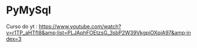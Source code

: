 # PyMySql
Curso do yt : https://www.youtube.com/watch?v=r1TP_aHTfI8&amp;list=PLJAphFOEtzsG_3sbP2W39VkgpiOXpiA97&amp;index=3
